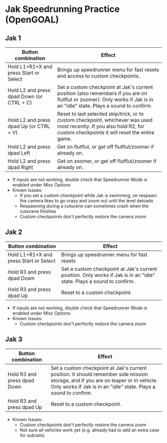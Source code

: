 # Jak Speedrunning Practice (OpenGOAL)

## Jak 1

| Button combination | Effect | 
|-|-|
| Hold L1+R1+X and press Start or Select | Brings up speedrunner menu for fast resets and access to custom checkpoints. |
| Hold L2 and press dpad Down (or CTRL + C) | Set a custom checkpoint at Jak's current position (also remembers if you are on flutflut or zoomer). Only works if Jak is in an "idle" state. Plays a sound to confirm. |
| Hold L2 and press dpad Up (or CTRL + V) | Reset to last selected skip/trick, or to custom checkpoint, whichever was used most recently. If you also hold R2, for custom checkpoints it will reset the entire game. |
| Hold L2 and press dpad Left | Get on flutflut, or get off flutflut/zoomer if already on. |
| Hold L2 and press dpad Right | Get on zoomer, or get off flutflut/zoomer if already on. |

- If inputs are not working, double check that Speedrunner Mode is enabled under Misc Options
- Known Issues: 
  - if you set a custom checkpoint while Jak is swimming, on respawn the camera likes to go crazy and zoom out until the level deloads
  - Respawning during a cutscene can sometimes crash when the cutscene finishes
  - Custom checkpoints don't perfectly restore the camera zoom

## Jak 2

| Button combination | Effect | 
|-|-|
| Hold L1+R1+X and press Start or Select | Brings up speedrunner menu for fast resets |
| Hold R3 and press dpad Down | Set a custom checkpoint at Jak's current position. Only works if Jak is in an "idle" state. Plays a sound to confirm. |
| Hold R3 and press dpad Up | Reset to a custom checkpoint. |

- If inputs are not working, double check that Speedrunner Mode is enabled under Misc Options
- Known Issues: 
  - Custom checkpoints don't perfectly restore the camera zoom

## Jak 3

| Button combination | Effect |
|-|-|
| Hold R3 and press dpad Down | Set a custom checkpoint at Jak's current position. It should remember side mission storage, and if you are on leaper or in vehicle. Only works if Jak is in an "idle" state. Plays a sound to confirm. |
| Hold R3 and press dpad Up | Reset to a custom checkpoint. |

- Known Issues: 
  - Custom checkpoints don't perfectly restore the camera zoom
  - Not sure all vehicles work yet (e.g. already had to add an extra case for subrails)
